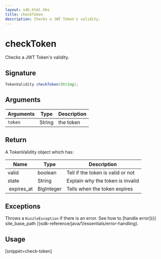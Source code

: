 ```yaml
---
layout: sdk.html.hbs
title: checkToken
description: Checks a JWT Token's validity.
---
```


# checkToken

Checks a JWT Token's validity.

## Signature

```java
TokenValidity checkToken(String);
```

## Arguments

| Arguments    | Type    | Description
|--------------|---------|-------------
| ``token`` | String | the token

## Return

A TokenValidity object which has:

| Name                | Type    | Description
| ------------------- | ------- | -----------------------------------
| valid               | boolean | Tell if the token is valid or not
| state               | String  | Explain why the token is invalid
| expires_at          | BigInteger     | Tells when the token expires

## Exceptions

Throws a `KuzzleException` if there is an error. See how to [handle error]({{ site_base_path }}sdk-reference/java/1/essentials/error-handling).

## Usage

[snippet=check-token]
